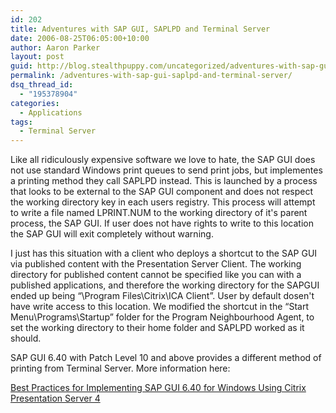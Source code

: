 ```yaml
---
id: 202
title: Adventures with SAP GUI, SAPLPD and Terminal Server
date: 2006-08-25T06:05:00+10:00
author: Aaron Parker
layout: post
guid: http://blog.stealthpuppy.com/uncategorized/adventures-with-sap-gui-saplpd-and-terminal-server
permalink: /adventures-with-sap-gui-saplpd-and-terminal-server/
dsq_thread_id:
  - "195378904"
categories:
  - Applications
tags:
  - Terminal Server
---
```

Like all ridiculously expensive software we love to hate, the SAP GUI does not use standard Windows print queues to send print jobs, but implementes a printing method they call SAPLPD instead. This is launched by a process that looks to be external to the SAP GUI component and does not respect the working directory key in each users registry. This process will attempt to write a file named LPRINT.NUM to the working directory of it's parent process, the SAP GUI. If user does not have rights to write to this location the SAP GUI will exit completely without warning.

I just has this situation with a client who deploys a shortcut to the SAP GUI via published content with the Presentation Server Client. The working directory for published content cannot be specified like you can with a published applications, and therefore the working directory for the SAPGUI ended up being &#8220;\Program Files\Citrix\ICA Client&#8221;. User by default dosen't have write access to this location. We modified the shortcut in the &#8220;Start Menu\Programs\Startup&#8221; folder for the Program Neighbourhood Agent, to set the working directory to their home folder and SAPLPD worked as it should.

SAP GUI 6.40 with Patch Level 10 and above provides a different method of printing from Terminal Server. More information here:

[Best Practices for Implementing SAP GUI 6.40 for Windows Using Citrix Presentation Server 4](http://support.citrix.com/article/CTX109664&searchID=24103854)